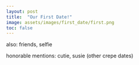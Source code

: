 ```yaml
---
layout: post
title:  "Our First Date!"
image: assets/images/first_date/first.png
toc: false
---
```


also: friends, selfie

honorable mentions: cutie, susie (other crepe dates)



